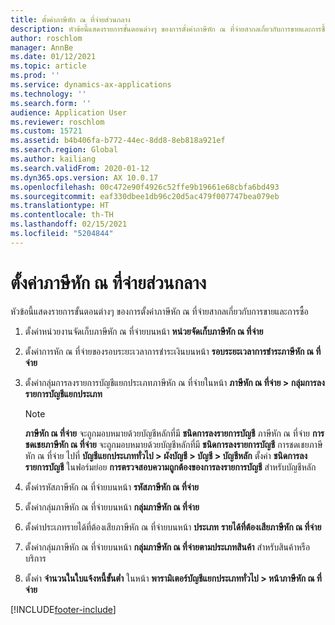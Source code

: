 ```yaml
---
title: ตั้งค่าภาษีหัก ณ ที่จ่ายส่วนกลาง
description: หัวข้อนี้แสดงรายการขั้นตอนต่างๆ ของการตั้งค่าภาษีหัก ณ ที่จ่ายสากลเกี่ยวกับการขายและการซื้อ
author: roschlom
manager: AnnBe
ms.date: 01/12/2021
ms.topic: article
ms.prod: ''
ms.service: dynamics-ax-applications
ms.technology: ''
ms.search.form: ''
audience: Application User
ms.reviewer: roschlom
ms.custom: 15721
ms.assetid: b4b406fa-b772-44ec-8dd8-8eb818a921ef
ms.search.region: Global
ms.author: kailiang
ms.search.validFrom: 2020-01-12
ms.dyn365.ops.version: AX 10.0.17
ms.openlocfilehash: 00c472e90f4926c52ffe9b19661e68cbfa6bd493
ms.sourcegitcommit: eaf330dbee1db96c20d5ac479f007747bea079eb
ms.translationtype: HT
ms.contentlocale: th-TH
ms.lasthandoff: 02/15/2021
ms.locfileid: "5204844"
---
```

# <a name="set-up-global-withholding-tax"></a>ตั้งค่าภาษีหัก ณ ที่จ่ายส่วนกลาง

หัวข้อนี้แสดงรายการขั้นตอนต่างๆ ของการตั้งค่าภาษีหัก ณ ที่จ่ายสากลเกี่ยวกับการขายและการซื้อ 

1. ตั้งค่าหน่วยงานจัดเก็บภาษีหัก ณ ที่จ่ายบนหน้า **หน่วยจัดเก็บภาษีหัก ณ ที่จ่าย**

2. ตั้งค่าการหัก ณ ที่จ่ายของรอบระยะเวลาการชำระเงินบนหน้า **รอบระยะเวลาการชำระภาษีหัก ณ ที่จ่าย**

3. ตั้งค่ากลุ่มการลงรายการบัญชีแยกประเภทภาษีหัก ณ ที่จ่ายในหน้า **ภาษีหัก ณ ที่จ่าย > กลุ่มการลงรายการบัญชีแยกประเภท**

   > [!Note] 
   >
   > **ภาษีหัก ณ ที่จ่าย** จะถูกมอบหมายด้วยบัญชีหลักที่มี **ชนิดการลงรายการบัญชี** ภาษีหัก ณ ที่จ่าย **การชดเชยภาษีหัก ณ ที่จ่าย** จะถูกมอบหมายด้วยบัญชีหลักที่มี **ชนิดการลงรายการบัญชี** การชดเชยภาษีหัก ณ ที่จ่าย ไปที่ **บัญชีแยกประเภททั่วไป > ผังบัญชี > บัญชี > บัญชีหลัก** ตั้งค่า **ชนิดการลงรายการบัญชี** ในฟอร์มย่อย **การตรวจสอบความถูกต้องของการลงรายการบัญชี** สำหรับบัญชีหลัก

4. ตั้งค่ารหัสภาษีหัก ณ ที่จ่ายบนหน้า **รหัสภาษีหัก ณ ที่จ่าย**

5. ตั้งค่ากลุ่มภาษีหัก ณ ที่จ่ายบนหน้า **กลุ่มภาษีหัก ณ ที่จ่าย**

6. ตั้งค่าประเภทรายได้ที่ต้องเสียภาษีหัก ณ ที่จ่ายบนหน้า **ประเภท** **รายได้ที่ต้องเสียภาษีหัก ณ ที่จ่าย**

7. ตั้งค่ากลุ่มภาษีหัก ณ ที่จ่ายบนหน้า **กลุ่มภาษีหัก ณ ที่จ่ายตามประเภทสินค้า** สำหรับสินค้าหรือบริการ

8. ตั้งค่า **จำนวนในใบแจ้งหนี้ขั้นต่ำ** ในหน้า **พารามิเตอร์บัญชีแยกประเภททั่วไป > หน้าภาษีหัก ณ ที่จ่าย**


[!INCLUDE[footer-include](../../includes/footer-banner.md)]